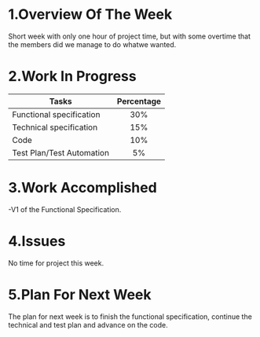 # 1.Overview Of The Week
Short week with only one hour of project time, but with some overtime that the members did we manage to do whatwe wanted.
# 2.Work In Progress
| Tasks                     | Percentage |
| ------------------------ | :--------: |
| Functional specification | 30%        |
| Technical specification  | 15%        |
| Code                     | 10%         |
| Test Plan/Test Automation | 5%         |


# 3.Work Accomplished

-V1 of the Functional Specification.

# 4.Issues

No time for project this week.


# 5.Plan For Next Week

The plan for next week is to finish the functional specification, continue the technical and test plan and advance on the code.

